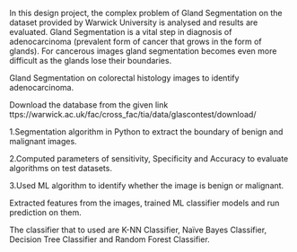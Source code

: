 In this design project, the complex problem of Gland Segmentation on the dataset provided by Warwick University is analysed and results are evaluated. Gland Segmentation is a vital step in diagnosis of adenocarcinoma (prevalent form of cancer that grows in the form of glands). For cancerous images gland segmentation becomes even more difficult as the glands lose their boundaries.


Gland Segmentation on colorectal histology images to identify adenocarcinoma.

Download the database from the given link
ttps://warwick.ac.uk/fac/cross_fac/tia/data/glascontest/download/

1.Segmentation algorithm in Python to extract the boundary of benign and malignant images.

2.Computed parameters of sensitivity, Specificity and Accuracy to evaluate algorithms on test datasets.

3.Used ML algorithm to identify whether the image is benign or malignant.



Extracted features from the images, trained ML classifier models and run prediction on them.

The classifier that to used are K-NN Classifier, Naïve Bayes Classifier, Decision Tree Classifier and Random Forest Classifier.

